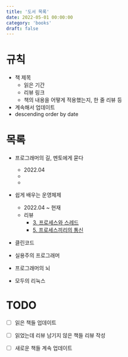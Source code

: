 ```yaml
---
title: '도서 목록'
date: 2022-05-01 00:00:00
category: 'books'
draft: false
---
```


# 규칙
- 책 제목
  - 읽은 기간
  - 리뷰 링크 
  - 책의 내용을 어떻게 적용했는지, 한 줄 리뷰 등 
- 계속해서 업데이트
- descending order by date

# 목록
- 프로그래머의 길, 멘토에게 묻다
  - 2022.04
  -
  -

- 쉽게 배우는 운영체제
  - 2022.04 ~ 현재
  - 리뷰
      - [3. 프로세스와 스레드](https://sunmin.netlify.app/CS/OS/3.process_and_thread/)
      - [5. 프로세스끼리의 통신](https://sunmin.netlify.app/CS/OS/5.inter_process_communication/)


- 클린코드
- 실용주의 프로그래머
- 프로그래머의 뇌
- 모두의 리눅스

# TODO
- [ ] 읽은 책들 업데이트  
- [ ] 읽었는데 리뷰 남기지 않은 책들 리뷰 작성  
- [ ] 새로운 책들 계속 업데이트


